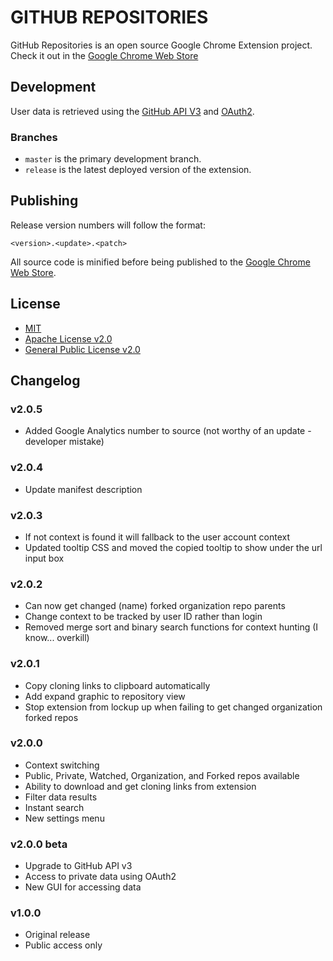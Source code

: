 GITHUB REPOSITORIES
===================
GitHub Repositories is an open source Google Chrome Extension project.
Check it out in the [Google Chrome Web Store](https://chrome.google.com/webstore/detail/jgekomkdphbcbfpnfjgcmjnnhfikinmn)

Development
-----------
User data is retrieved using the [GitHub API V3](http://developer.github.com/v3/) and [OAuth2](http://oauth.net/2/).

### Branches ###
- `master` is the primary development branch.
- `release` is the latest deployed version of the extension.

Publishing
----------
Release version numbers will follow the format:

`<version>.<update>.<patch>`

All source code is minified before being published to the [Google Chrome Web Store](https://chrome.google.com/webstore/detail/jgekomkdphbcbfpnfjgcmjnnhfikinmn).

License
-------
- [MIT](http://www.opensource.org/licenses/mit-license.php)
- [Apache License v2.0](http://www.apache.org/licenses/LICENSE-2.0.html)
- [General Public License v2.0](http://www.opensource.org/licenses/gpl-2.0.php)

Changelog
---------

### v2.0.5
- Added Google Analytics number to source (not worthy of an update - developer mistake)

### v2.0.4
- Update manifest description

### v2.0.3
- If not context is found it will fallback to the user account context
- Updated tooltip CSS and moved the copied tooltip to show under the url input box

### v2.0.2
- Can now get changed (name) forked organization repo parents
- Change context to be tracked by user ID rather than login
- Removed merge sort and binary search functions for context hunting (I know... overkill)

### v2.0.1
- Copy cloning links to clipboard automatically
- Add expand graphic to repository view
- Stop extension from lockup up when failing to get changed organization forked repos

### v2.0.0
- Context switching
- Public, Private, Watched, Organization, and Forked repos available
- Ability to download and get cloning links from extension
- Filter data results
- Instant search
- New settings menu

### v2.0.0 beta
- Upgrade to GitHub API v3
- Access to private data using OAuth2
- New GUI for accessing data

### v1.0.0
- Original release
- Public access only